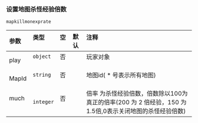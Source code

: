 ### 设置地图杀怪经验倍数
`mapkillmonexprate`

| 参数  | 类型      | 空   | 默认 | 注释                                                                                                   |
| :---- | :-------- | :--- | :--- | :----------------------------------------------------------------------------------------------------- |
| play  | `object`  | 否   |      | 玩家对象                                                                                               |
| MapId | `string`  | 否   |      | 地图id( * 号表示所有地图)                                                                              |
| much  | `integer` | 否   |      | 倍率 为杀怪经验倍数，倍数除以100为真正的倍率(200 为 2 倍经验，150 为1.5倍,0表示关闭地图的杀怪经验倍数) |

